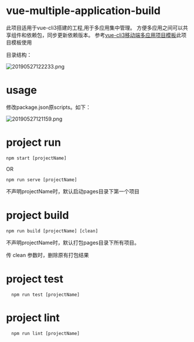 # vue-multiple-application-build


  此项目适用于vue-cli3搭建的工程,用于多应用集中管理。
  方便多应用之间可以共享组件和依赖包，同步更新依赖版本。
  参考[vue-cli3移动端多应用项目模板](https://github.com/RookieHao/vue-multiple-app--template)此项目模板使用

  目录结构：

  ![20190527122233.png](https://i.loli.net/2019/05/27/5ceb660bc37b178237.png)
# usage
  修改package.json原scripts。如下：

  ![20190527121159.png](https://i.loli.net/2019/05/27/5ceb6391edd4455356.png)

# project run
  ```
  npm start [projectName]
  ```
  OR
  ```
  npm run serve [projectName]
  ```
  不声明projectName时，默认启动pages目录下第一个项目
# project build
  ```
  npm run build [projectName] [clean]
  ```
  不声明projectName时，默认打包pages目录下所有项目。

  传 clean 参数时，删除原有打包结果
# project test
``` 
  npm run test [projectName]
```

# project lint
```
  npm run lint [projectName]
```